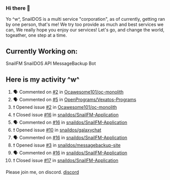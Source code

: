 ### Hi there 👋
Yo ^w^,
SnailDOS is a multi service "corporation", as of currently, getting ran by one person, that's me!
We try too provide as much and best services we can, We really hope you enjoy our services!
Let's go, and change the world, togeather, one step at a time.
## Currently Working on:
SnailFM
SnailDOS API
MessageBackup Bot
## Here is my activity ^w^
<!--START_SECTION:activity-->
1. 🗣 Commented on [#2](https://github.com/Ocawesome101/oc-monolith/issues/2) in [Ocawesome101/oc-monolith](https://github.com/Ocawesome101/oc-monolith)
2. 🗣 Commented on [#5](https://github.com/OpenPrograms/Vexatos-Programs/issues/5) in [OpenPrograms/Vexatos-Programs](https://github.com/OpenPrograms/Vexatos-Programs)
3. ❗️ Opened issue [#2](https://github.com/Ocawesome101/oc-monolith/issues/2) in [Ocawesome101/oc-monolith](https://github.com/Ocawesome101/oc-monolith)
4. ❗️ Closed issue [#16](https://github.com/snaildos/SnailFM-Application/issues/16) in [snaildos/SnailFM-Application](https://github.com/snaildos/SnailFM-Application)
5. 🗣 Commented on [#16](https://github.com/snaildos/SnailFM-Application/issues/16) in [snaildos/SnailFM-Application](https://github.com/snaildos/SnailFM-Application)
6. ❗️ Opened issue [#10](https://github.com/snaildos/galaxychat/issues/10) in [snaildos/galaxychat](https://github.com/snaildos/galaxychat)
7. 🗣 Commented on [#16](https://github.com/snaildos/SnailFM-Application/issues/16) in [snaildos/SnailFM-Application](https://github.com/snaildos/SnailFM-Application)
8. ❗️ Opened issue [#3](https://github.com/snaildos/messagebackup-site/issues/3) in [snaildos/messagebackup-site](https://github.com/snaildos/messagebackup-site)
9. 🗣 Commented on [#16](https://github.com/snaildos/SnailFM-Application/issues/16) in [snaildos/SnailFM-Application](https://github.com/snaildos/SnailFM-Application)
10. ❗️ Closed issue [#17](https://github.com/snaildos/SnailFM-Application/issues/17) in [snaildos/SnailFM-Application](https://github.com/snaildos/SnailFM-Application)
<!--END_SECTION:activity-->
Please join me, on discord.
[discord](https://invite.gg/snaildos)
